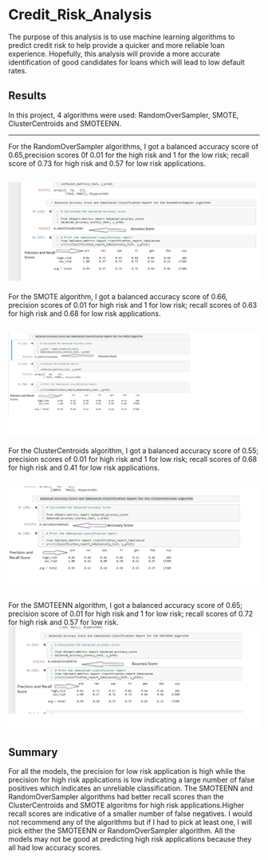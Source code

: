 # Credit_Risk_Analysis
The purpose of this analysis is to use machine learning algorithms to predict credit risk to help provide a quicker and more reliable loan experience. Hopefully, this analysis will provide a more accurate identification of good candidates for loans which will lead to low default rates.
##  Results
In this project, 4 algorithms were used: RandomOverSampler, SMOTE, ClusterCentroids and SMOTEENN.

---
For the RandomOverSampler algorithms, I got a balanced accuracy score of 0.65,precision scores 0f 0.01 for the high risk and 1 for the low risk; recall score of 0.73 for high risk and 0.57 for low risk applications.

![RandomOverSampler](https://github.com/Elewekeadanma/Credit_Risk_Analysis/blob/main/RandomOverSampler.jpg)
---
For the SMOTE algorithm, I got a balanced accuracy score of 0.66, precision scores of 0.01 for high risk and 1 for low risk; recall scores of 0.63 for high risk and 0.68 for low risk applications.

![SMOTE](https://github.com/Elewekeadanma/Credit_Risk_Analysis/blob/main/SMOTE.jpg)
---
For the ClusterCentroids algorithm, I got a balanced accuracy score of 0.55; precision scores of 0.01 for high risk and 1 for low risk; recall scores of 0.68 for high risk and 0.41 for low risk applications.

![ClusterCentroids](https://github.com/Elewekeadanma/Credit_Risk_Analysis/blob/main/ClusterCentroids.jpg)
---
For the SMOTEENN algorithm, I got a balanced accuracy score of 0.65; precision score of 0.01 for high risk and 1 for low risk; recall scores of 0.72 for high risk and 0.57 for low risk.
![SMOTEENN](https://github.com/Elewekeadanma/Credit_Risk_Analysis/blob/main/SMOTEENN.jpg)
##  Summary
For all the models, the precision for low risk application is high while the precision for high risk applications is low indicating a large number of false positives which indicates an unreliable classification.
The SMOTEENN and RandomOverSampler algorithms had better recall scores than the ClusterCentroids and SMOTE algoritms for high risk applications.Higher recall scores are indicative of a smaller number of false negatives. I would not recommend any of the algorithms but if I had to pick at least one, I will pick either the SMOTEENN or RandomOverSampler algorithm.
All the models may not be good at predicting high risk applications because they all had low accuracy scores.










